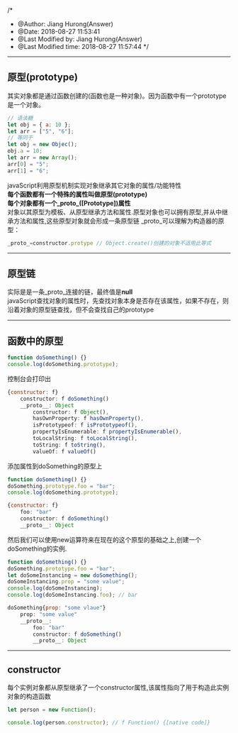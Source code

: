 /*
 * @Author: Jiang Hurong(Answer) 
 * @Date: 2018-08-27 11:53:41 
 * @Last Modified by: Jiang Hurong(Answer)
 * @Last Modified time: 2018-08-27 11:57:44
 */

---
## 原型(prototype)  
其实对象都是通过函数创建的(函数也是一种对象)。因为函数中有一个prototype是一个对象。
```js
// 语法糖
let obj = { a: 10 };
let arr = ["5", "6"];
// 等同于
let obj = new Objec();
obj.a = 10;
let arr = new Array();
arr[0] = "5";
arr[1] = "6";
```
javaScript利用原型机制实现对象继承其它对象的属性/功能特性   
**每个函数都有一个特殊的属性叫做原型(prototype)**  
**每个对象都有一个_proto_([Prototype])属性**  
对象以其原型为模板、从原型继承方法和属性.原型对象也可以拥有原型,并从中继承方法和属性,这些原型对象就会形成一条原型链
_proto_可以理解为构造器的原型：
```js
_proto_=constructor.protype // Object.create()创建的对象不适用此等式
```

---
## 原型链  
实际是是一条_proto_连接的链，最终值是**null**  
javaScript查找对象的属性时，先查找对象本身是否存在该属性，如果不存在，则沿着对象的原型链查找，但不会查找自己的prototype

---
## 函数中的原型
```js
function doSomething() {}
console.log(doSomething.prototype);
```
控制台会打印出
```js
{constructor: f}
    constructor: f doSomething()
    __proto__: Object
        constructor: f Object(),
        hasOwnProperty: f hasOwnProperty(),
        isPrototypeof: f isPrototypeof(),
        propertyIsEnumerable: f propertyIsEnumerable(),
        toLocalString: f toLocalString(),
        toString: f toString(),
        valueOf: f valueOf()
```
添加属性到doSomething的原型上
```js
function doSomething() {}
doSomething.prototype.foo = "bar";
console.log(doSomething.prototype);
```
```js
{constructor: f}
    foo: "bar"
    constructor: f doSomething()
    __proto__: Object
```
然后我们可以使用new运算符来在现在的这个原型的基础之上,创建一个doSomething的实例.
```js
function doSomething() {}
doSomething.prototype.foo = "bar";
let doSomeInstancing = new doSomething();
doSomeInstancing.prop = "some value";
console.log(doSomeInstancing);
console.log(doSomeInstancing.foo); // bar
```
```js
doSomething{prop: "some vlaue"}
    prop: "some value"
    __proto__:
        foo: "bar"
        constructor: f doSomething()
        __proto__: Object
```

---
## constructor
每个实例对象都从原型继承了一个constructor属性,该属性指向了用于构造此实例对象的构造函数  
```js
let person = new Function();
```
```js
console.log(person.constructor); // f Function() {[native code]}
```

